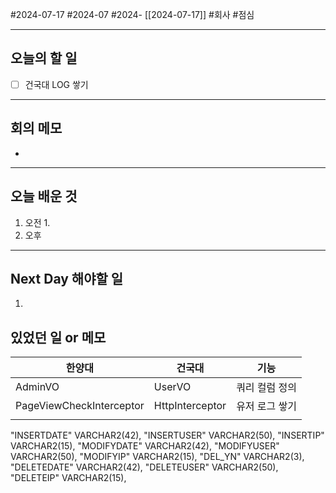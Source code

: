 #2024-07-17 #2024-07 #2024- [[2024-07-17]]
#회사 #점심 

---
## 오늘의 할 일
- [ ] 건국대 LOG 쌓기
---
## 회의 메모
- 
---
## 오늘 배운 것
1. 오전
    1. 
2. 오후

---
## Next Day 해야할 일
1. 


## 있었던 일 or 메모

| 한양대                      | 건국대             | 기능       |
| ------------------------ | --------------- | -------- |
| AdminVO                  | UserVO          | 쿼리 컬럼 정의 |
| PageViewCheckInterceptor | HttpInterceptor | 유저 로그 쌓기 |
|                          |                 |          |


"INSERTDATE" VARCHAR2(42),
"INSERTUSER" VARCHAR2(50),
"INSERTIP" VARCHAR2(15),
"MODIFYDATE" VARCHAR2(42),
"MODIFYUSER" VARCHAR2(50),
"MODIFYIP" VARCHAR2(15),
"DEL_YN" VARCHAR2(3),
"DELETEDATE" VARCHAR2(42),
"DELETEUSER" VARCHAR2(50),
"DELETEIP" VARCHAR2(15),